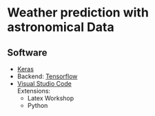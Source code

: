 # Weather prediction with astronomical Data

## Software

- [Keras](https://keras.io/)
- Backend: [Tensorflow](https://www.tensorflow.org/install/)
- [Visual Studio Code](https://code.visualstudio.com/)  
    Extensions:
    - Latex Workshop
    - Python